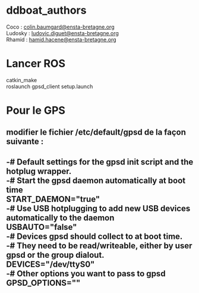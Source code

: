 # ddboat_authors  
Coco : colin.baumgard@ensta-bretagne.org  
Ludosky : ludovic.diguet@ensta-bretagne.org  
Rhamid : hamid.hacene@ensta-bretagne.org  
  
# Lancer ROS  
catkin_make  
roslaunch gpsd_client setup.launch  

# Pour le GPS  
modifier le fichier /etc/default/gpsd de la façon suivante :  
--------------------------------------------------------------------------  
-# Default settings for the gpsd init script and the hotplug wrapper.  
-# Start the gpsd daemon automatically at boot time  
START_DAEMON="true"  
-# Use USB hotplugging to add new USB devices automatically to the daemon  
USBAUTO="false"  
-# Devices gpsd should collect to at boot time.  
-# They need to be read/writeable, either by user gpsd or the group dialout.    
DEVICES="/dev/ttyS0"  
-# Other options you want to pass to gpsd  
GPSD_OPTIONS=""  
--------------------------------------------------------------------------  

